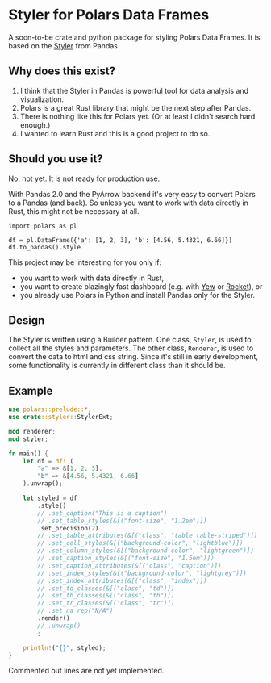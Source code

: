 # Styler for Polars Data Frames

A soon-to-be crate and python package for styling Polars Data Frames.
It is based on the [Styler](https://pandas.pydata.org/pandas-docs/stable/user_guide/style.html) from Pandas.

## Why does this exist?

1. I think that the Styler in Pandas is powerful tool for data analysis and visualization.
2. Polars is a great Rust library that might be the next step after Pandas.
3. There is nothing like this for Polars yet. (Or at least I didn't search hard enough.)
4. I wanted to learn Rust and this is a good project to do so.

## Should you use it?

No, not yet. It is not ready for production use.

With Pandas 2.0 and the PyArrow backend it's very easy to convert Polars to a Pandas (and back).
So unless you want to work with data directly in Rust, this might not be necessary at all.

```
import polars as pl

df = pl.DataFrame({'a': [1, 2, 3], 'b': [4.56, 5.4321, 6.66]})
df.to_pandas().style
```

This project may be interesting for you only if:
- you want to work with data directly in Rust,
- you want to create blazingly fast dashboard (e.g. with [Yew](https://yew.rs/) or [Rocket](https://rocket.rs/)), or
- you already use Polars in Python and install Pandas only for the Styler.

## Design

The Styler is written using a Builder pattern.
One class, `Styler`, is used to collect all the styles and parameters.
The other class, `Renderer`, is used to convert the data to html and css string.
Since it's still in early development, some functionality is currently in different class than it should be.


## Example

```rust
use polars::prelude::*;
use crate::styler::StylerExt;

mod renderer;
mod styler;

fn main() {
    let df = df! (
        "a" => &[1, 2, 3],
        "b" => &[4.56, 5.4321, 6.66]
    ).unwrap();

    let styled = df
        .style()
        // .set_caption("This is a caption")
        // .set_table_styles(&[("font-size", "1.2em")])
        .set_precision(2)
        // .set_table_attributes(&[("class", "table table-striped")])
        // .set_cell_styles(&[("background-color", "lightblue")])
        // .set_column_styles(&[("background-color", "lightgreen")])
        // .set_caption_styles(&[("font-size", "1.5em")])
        // .set_caption_attributes(&[("class", "caption")])
        // .set_index_styles(&[("background-color", "lightgrey")])
        // .set_index_attributes(&[("class", "index")])
        // .set_td_classes(&[("class", "td")])
        // .set_th_classes(&[("class", "th")])
        // .set_tr_classes(&[("class", "tr")])
        // .set_na_rep("N/A")
        .render()
        // .unwrap()
        ;

    println!("{}", styled);
}
```

Commented out lines are not yet implemented.